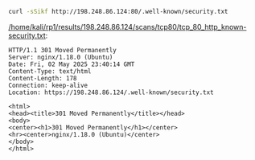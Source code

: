 ```bash
curl -sSikf http://198.248.86.124:80/.well-known/security.txt
```

[/home/kali/rp1/results/198.248.86.124/scans/tcp80/tcp_80_http_known-security.txt](file:///home/kali/rp1/results/198.248.86.124/scans/tcp80/tcp_80_http_known-security.txt):

```
HTTP/1.1 301 Moved Permanently
Server: nginx/1.18.0 (Ubuntu)
Date: Fri, 02 May 2025 23:40:14 GMT
Content-Type: text/html
Content-Length: 178
Connection: keep-alive
Location: https://198.248.86.124/.well-known/security.txt

<html>
<head><title>301 Moved Permanently</title></head>
<body>
<center><h1>301 Moved Permanently</h1></center>
<hr><center>nginx/1.18.0 (Ubuntu)</center>
</body>
</html>

```
